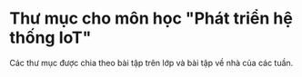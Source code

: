# Thư mục cho môn học "Phát triển hệ thống IoT"
Các thư mục được chia theo bài tập trên lớp và bài tập về nhà của các tuần.
